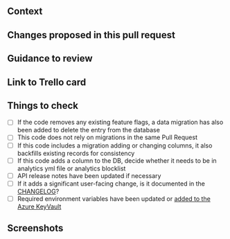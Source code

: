 ## Context

<!-- Why are you making this change? What might surprise someone about it? -->

## Changes proposed in this pull request

<!-- If there are UI changes, please include Before and After screenshots. -->

## Guidance to review

<!-- How could someone else check this work? Which parts do you want more feedback on? -->

## Link to Trello card

<!-- http://trello.com/123-example-card -->

## Things to check

- [ ] If the code removes any existing feature flags, a data migration has also been added to delete the entry from the database
- [ ] This code does not rely on migrations in the same Pull Request
- [ ] If this code includes a migration adding or changing columns, it also backfills existing records for consistency
- [ ] If this code adds a column to the DB, decide whether it needs to be in analytics yml file or analytics blocklist
- [ ] API release notes have been updated if necessary
- [ ] If it adds a significant user-facing change, is it documented in the [CHANGELOG](CHANGELOG.md)?
- [ ] Required environment variables have been updated or [added to the Azure KeyVault](/docs/environment-variables.md#deploy-pipeline)

## Screenshots

<!-- Sceenshots to aid with reviewing if needed-->
